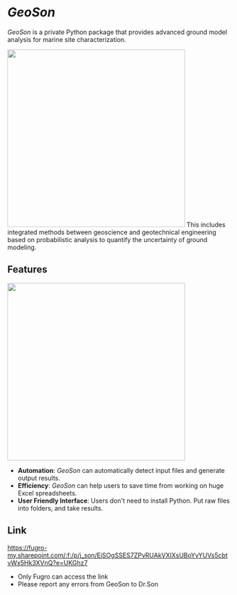 # *GeoSon*
*GeoSon* is a private Python package that provides advanced ground model analysis for marine site characterization. 

<img src="https://github.com/jrson11/FUSAMI/blob/main/images/GeoSon-concept_diagram-v2.png" width=400>
This includes integrated methods between geoscience and geotechnical engineering based on probabilistic analysis to quantify the uncertainty of ground modeling.

## Features
<img src="https://github.com/jrson11/FUSAMI/blob/main/images/GeoSon-working_process_One_Drive.png" width=400>

- **Automation**: *GeoSon* can automatically detect input files and generate output results.
- **Efficiency**: *GeoSon* can help users to save time from working on huge Excel spreadsheets.
- **User Friendly Interface**: Users don't need to install Python. Put raw files into folders, and take results.

<!---
## Subset Libraries
- **GeoSon_Engineering**: A Python library for **marine geotechnical engineeirng** work
- **GeoSon_Geoscience**: A Python library for general **Geology+Geophysics+GIS** work
- **GeoSon_Kingdom**: A Python library for geophysical seismic work with **IHS Kingdom**
- **GeoSon_Inversion**: A Python+Julia library to predict **synthetic CPT** from seismic inversion
-->

## Link
https://fugro-my.sharepoint.com/:f:/p/j_son/EjSOgSSES7ZPvRUAkVXlXsUBoYvYUVs5cbtvWx5Hk3XVnQ?e=UKGhz7
- Only Fugro can access the link
- Please report any errors from GeoSon to Dr.Son
